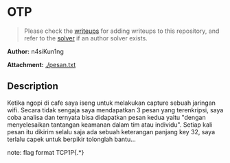# OTP

> Please check the [writeups](./writeups/) for adding writeups to this repository, and refer to the [solver](./solver/) if an author solver exists.

**Author:** n4siKun1ng

**Attachment:** [./pesan.txt](./pesan.txt)


## Description
Ketika ngopi di cafe saya iseng untuk melakukan capture sebuah jaringan wifi. Secara tidak sengaja
saya mendapatkan 3 pesan yang terenkripsi, saya coba analisa dan ternyata bisa didapatkan pesan
kedua yaitu "dengan menyelesaikan tantangan keamanan dalam tim atau individu". Setiap kali pesan itu
dikirim selalu saja ada sebuah keterangan panjang key 32, saya terlalu capek untuk berpikir tolonglah bantu...

note: flag format TCP1P{.*}